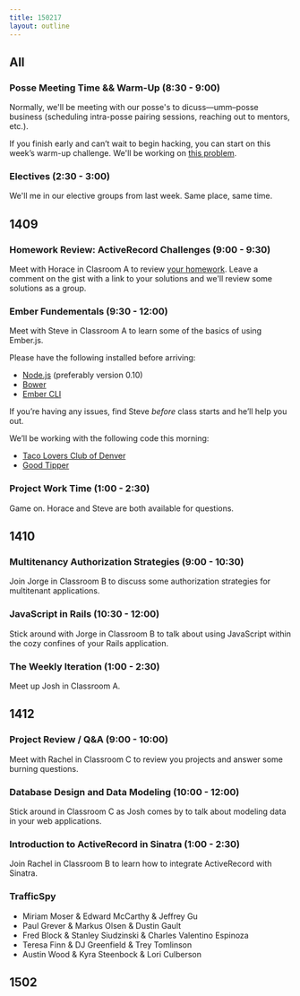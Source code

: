 ```yaml
---
title: 150217
layout: outline
---
```


## All

### Posse Meeting Time && Warm-Up (8:30 - 9:00)

Normally, we'll be meeting with our posse's to dicuss—umm–posse business (scheduling intra-posse pairing sessions, reaching out to mentors, etc.).

If you finish early and can’t wait to begin hacking, you can start on this week’s warm-up challenge. We'll be working on [this problem][wu].

[wu]: http://www.reddit.com/r/dailyprogrammer/comments/2ug3hx/20150202_challenge_200_easy_floodfill/

### Electives (2:30 - 3:00)

We'll me in our elective groups from last week. Same place, same time.

## 1409

### Homework Review: ActiveRecord Challenges (9:00 - 9:30)

Meet with Horace in Clasroom A to review [your homework][hw]. Leave a comment on the gist with a link to your solutions and we'll review some solutions as a group.

[hw]: https://gist.github.com/stevekinney/7bd5f77f87be12bd7cc6

### Ember Fundementals (9:30 - 12:00)

Meet with Steve in Classroom A to learn some of the basics of using Ember.js.

Please have the following installed before arriving:

* [Node.js](http://nodejs.org) (preferably version 0.10)
* [Bower](http://bower.io/)
* [Ember CLI](http://ember-cli.com)

If you’re having any issues, find Steve _before_ class starts and he’ll help you out.

We’ll be working with the following code this morning:

* [Taco Lovers Club of Denver](http://jsbin.com/gutiza)
* [Good Tipper](https://github.com/turingschool-examples/good-tipper)

### Project Work Time (1:00 - 2:30)

Game on. Horace and Steve are both available for questions.

## 1410

### Multitenancy Authorization Strategies (9:00 - 10:30)

Join Jorge in Classroom B to discuss some authorization strategies for multitenant applications.

### JavaScript in Rails (10:30 - 12:00)

Stick around with Jorge in Classroom B to talk about using JavaScript within the cozy confines of your Rails application.

### The Weekly Iteration (1:00 - 2:30)

Meet up Josh in Classroom A.

## 1412

### Project Review / Q&A (9:00 - 10:00)

Meet with Rachel in Classroom C to review you projects and answer some burning questions.

### Database Design and Data Modeling (10:00 - 12:00)

Stick around in Classroom C as Josh comes by to talk about modeling data in your web applications.

### Introduction to ActiveRecord in Sinatra (1:00 - 2:30)

Join Rachel in Classroom B to learn how to integrate ActiveRecord with Sinatra.

### TrafficSpy

* Miriam Moser & Edward McCarthy & Jeffrey Gu
* Paul Grever & Markus Olsen & Dustin Gault
* Fred Block & Stanley Siudzinski & Charles Valentino Espinoza
* Teresa Finn & DJ Greenfield & Trey Tomlinson
* Austin Wood & Kyra Steenbock & Lori Culberson

## 1502
